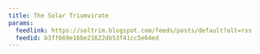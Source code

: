 ```yaml
---
title: The Solar Triumvirate
params:
  feedlink: https://soltrim.blogspot.com/feeds/posts/default?alt=rss
  feedid: b3ff669e16be21622db53f41cc5e64ed
---
```

